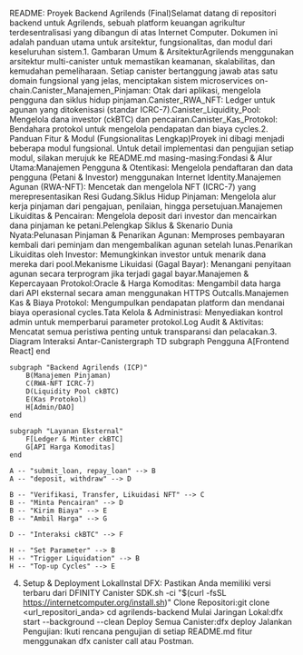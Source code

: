 README: Proyek Backend Agrilends (Final)Selamat datang di repositori backend untuk Agrilends, sebuah platform keuangan agrikultur terdesentralisasi yang dibangun di atas Internet Computer. Dokumen ini adalah panduan utama untuk arsitektur, fungsionalitas, dan modul dari keseluruhan sistem.1. Gambaran Umum & ArsitekturAgrilends menggunakan arsitektur multi-canister untuk memastikan keamanan, skalabilitas, dan kemudahan pemeliharaan. Setiap canister bertanggung jawab atas satu domain fungsional yang jelas, menciptakan sistem microservices on-chain.Canister_Manajemen_Pinjaman: Otak dari aplikasi, mengelola pengguna dan siklus hidup pinjaman.Canister_RWA_NFT: Ledger untuk agunan yang ditokenisasi (standar ICRC-7).Canister_Liquidity_Pool: Mengelola dana investor (ckBTC) dan pencairan.Canister_Kas_Protokol: Bendahara protokol untuk mengelola pendapatan dan biaya cycles.2. Panduan Fitur & Modul (Fungsionalitas Lengkap)Proyek ini dibagi menjadi beberapa modul fungsional. Untuk detail implementasi dan pengujian setiap modul, silakan merujuk ke README.md masing-masing:Fondasi & Alur Utama:Manajemen Pengguna & Otentikasi: Mengelola pendaftaran dan data pengguna (Petani & Investor) menggunakan Internet Identity.Manajemen Agunan (RWA-NFT): Mencetak dan mengelola NFT (ICRC-7) yang merepresentasikan Resi Gudang.Siklus Hidup Pinjaman: Mengelola alur kerja pinjaman dari pengajuan, penilaian, hingga persetujuan.Manajemen Likuiditas & Pencairan: Mengelola deposit dari investor dan mencairkan dana pinjaman ke petani.Pelengkap Siklus & Skenario Dunia Nyata:Pelunasan Pinjaman & Penarikan Agunan: Memproses pembayaran kembali dari peminjam dan mengembalikan agunan setelah lunas.Penarikan Likuiditas oleh Investor: Memungkinkan investor untuk menarik dana mereka dari pool.Mekanisme Likuidasi (Gagal Bayar): Menangani penyitaan agunan secara terprogram jika terjadi gagal bayar.Manajemen & Kepercayaan Protokol:Oracle & Harga Komoditas: Mengambil data harga dari API eksternal secara aman menggunakan HTTPS Outcalls.Manajemen Kas & Biaya Protokol: Mengumpulkan pendapatan platform dan mendanai biaya operasional cycles.Tata Kelola & Administrasi: Menyediakan kontrol admin untuk memperbarui parameter protokol.Log Audit & Aktivitas: Mencatat semua peristiwa penting untuk transparansi dan pelacakan.3. Diagram Interaksi Antar-Canistergraph TD
    subgraph Pengguna
        A[Frontend React]
    end

    subgraph "Backend Agrilends (ICP)"
        B(Manajemen Pinjaman)
        C(RWA-NFT ICRC-7)
        D(Liquidity Pool ckBTC)
        E(Kas Protokol)
        H[Admin/DAO]
    end

    subgraph "Layanan Eksternal"
        F[Ledger & Minter ckBTC]
        G[API Harga Komoditas]
    end

    A -- "submit_loan, repay_loan" --> B
    A -- "deposit, withdraw" --> D

    B -- "Verifikasi, Transfer, Likuidasi NFT" --> C
    B -- "Minta Pencairan" --> D
    B -- "Kirim Biaya" --> E
    B -- "Ambil Harga" --> G

    D -- "Interaksi ckBTC" --> F

    H -- "Set Parameter" --> B
    H -- "Trigger Liquidation" --> B
    H -- "Top-up Cycles" --> E
4. Setup & Deployment LokalInstal DFX: Pastikan Anda memiliki versi terbaru dari DFINITY Canister SDK.sh -ci "$(curl -fsSL https://internetcomputer.org/install.sh)"
Clone Repositori:git clone <url_repositori_anda>
cd agrilends-backend
Mulai Jaringan Lokal:dfx start --background --clean
Deploy Semua Canister:dfx deploy
Jalankan Pengujian: Ikuti rencana pengujian di setiap README.md fitur menggunakan dfx canister call atau Postman.